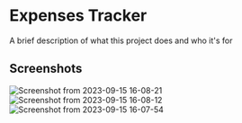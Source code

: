 
# Expenses Tracker

A brief description of what this project does and who it's for


## Screenshots

![Screenshot from 2023-09-15 16-08-21](https://github.com/hanifomarr/expense-tracker/assets/57039713/cfa2518e-63cf-460d-adc6-0bc799836e83)
![Screenshot from 2023-09-15 16-08-12](https://github.com/hanifomarr/expense-tracker/assets/57039713/52b1d71e-ef65-491b-9dcb-e2c621301591)
![Screenshot from 2023-09-15 16-07-54](https://github.com/hanifomarr/expense-tracker/assets/57039713/30cb16c7-8b59-47d6-96b3-632c40910501)
